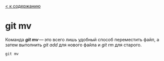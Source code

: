 [< к содержанию](readme.md)

# git mv

Команда ***git mv*** — это всего лишь удобный способ переместить файл, а затем выполнить *git add* для нового файла и *git rm* для старого.

```bash=
git mv
```
